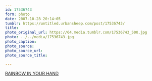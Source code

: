 ```yaml
---
id: 17536743
form: photo
date: 2007-10-28 20:14:05
tumblr: https://untitled.urbansheep.com/post/17536743/
title:
photo_original_url: https://64.media.tumblr.com/17536743_500.jpg
photo: ../../media/17536743.jpg
photo_caption:
photo_source:
photo_source_url:
photo_source_title:

---
```


<p><a href="http://www.cims.jp/star/merci/html/rainbow.html">RAINBOW IN YOUR HAND</a></p>
